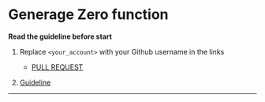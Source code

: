 # Generage Zero function

**Read the guideline before start**

1. Replace `<your_account>` with your Github username in the links
    - [PULL REQUEST](https://github.com/mate-academy/js_generate-zero-function/pull/217)

2. [Guideline](https://github.com/mate-academy/js_task-guideline/blob/master/README.md)
___
